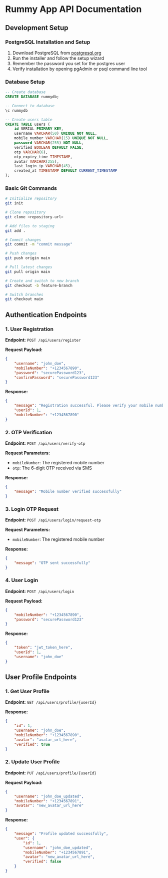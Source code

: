 # Rummy App API Documentation

## Development Setup

### PostgreSQL Installation and Setup
1. Download PostgreSQL from [postgresql.org](https://www.postgresql.org/download/)
2. Run the installer and follow the setup wizard
3. Remember the password you set for the postgres user
4. Verify installation by opening pgAdmin or psql command line tool

### Database Setup
```sql
-- Create database
CREATE DATABASE rummydb;

-- Connect to database
\c rummydb

-- Create users table
CREATE TABLE users (
    id SERIAL PRIMARY KEY,
    username VARCHAR(50) UNIQUE NOT NULL,
    mobile_number VARCHAR(15) UNIQUE NOT NULL,
    password VARCHAR(255) NOT NULL,
    verified BOOLEAN DEFAULT FALSE,
    otp VARCHAR(6),
    otp_expiry_time TIMESTAMP,
    avatar VARCHAR(255),
    last_login_ip VARCHAR(45),
    created_at TIMESTAMP DEFAULT CURRENT_TIMESTAMP
);
```

### Basic Git Commands
```bash
# Initialize repository
git init

# Clone repository
git clone <repository-url>

# Add files to staging
git add .

# Commit changes
git commit -m "commit message"

# Push changes
git push origin main

# Pull latest changes
git pull origin main

# Create and switch to new branch
git checkout -b feature-branch

# Switch branches
git checkout main
```

## Authentication Endpoints

### 1. User Registration
**Endpoint:** `POST /api/users/register`

**Request Payload:**
```json
{
    "username": "john_doe",
    "mobileNumber": "+1234567890",
    "password": "securePassword123",
    "confirmPassword": "securePassword123"
}
```

**Response:**
```json
{
    "message": "Registration successful. Please verify your mobile number.",
    "userId": 1,
    "mobileNumber": "+1234567890"
}
```

### 2. OTP Verification
**Endpoint:** `POST /api/users/verify-otp`

**Request Parameters:**
- `mobileNumber`: The registered mobile number
- `otp`: The 6-digit OTP received via SMS

**Response:**
```json
{
    "message": "Mobile number verified successfully"
}
```

### 3. Login OTP Request
**Endpoint:** `POST /api/users/login/request-otp`

**Request Parameters:**
- `mobileNumber`: The registered mobile number

**Response:**
```json
{
    "message": "OTP sent successfully"
}
```

### 4. User Login
**Endpoint:** `POST /api/users/login`

**Request Payload:**
```json
{
    "mobileNumber": "+1234567890",
    "password": "securePassword123"
}
```

**Response:**
```json
{
    "token": "jwt_token_here",
    "userId": 1,
    "username": "john_doe"
}
```

## User Profile Endpoints

### 1. Get User Profile
**Endpoint:** `GET /api/users/profile/{userId}`

**Response:**
```json
{
    "id": 1,
    "username": "john_doe",
    "mobileNumber": "+1234567890",
    "avatar": "avatar_url_here",
    "verified": true
}
```

### 2. Update User Profile
**Endpoint:** `PUT /api/users/profile/{userId}`

**Request Payload:**
```json
{
    "username": "john_doe_updated",
    "mobileNumber": "+1234567891",
    "avatar": "new_avatar_url_here"
}
```

**Response:**
```json
{
    "message": "Profile updated successfully",
    "user": {
        "id": 1,
        "username": "john_doe_updated",
        "mobileNumber": "+1234567891",
        "avatar": "new_avatar_url_here",
        "verified": false
    }
}
```